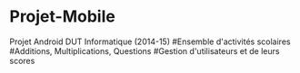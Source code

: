 # Projet-Mobile
Projet Android DUT Informatique (2014-15)
#Ensemble d'activités scolaires
#Additions, Multiplications, Questions
#Gestion d'utilisateurs et de leurs scores
